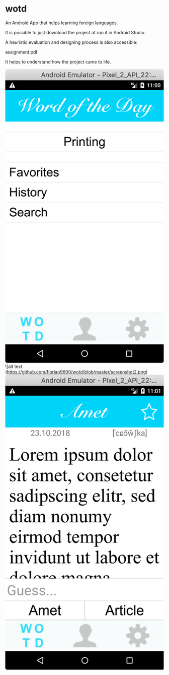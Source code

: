 # wotd
An Android App that helps learning foreign languages.

It is possible to just download the project at run it in Android Studio.

A heuristic evaluation and designing process is also accessible:

assignment.pdf

It helps to understand how the project came to life.

![alt text](https://github.com/florian9600/wotd/blob/master/screenshot1.png) ![alt text (https://github.com/florian9600/wotd/blob/master/screenshot2.png) ![alt text](https://github.com/florian9600/wotd/blob/master/screenshot3.png)
